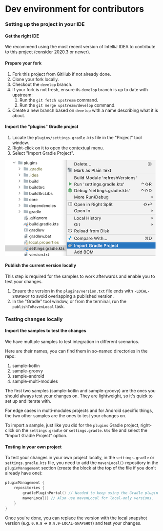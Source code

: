 # Dev environment for contributors

### Setting up the project in your IDE

#### Get the right IDE

We recommend using the most recent version of IntelliJ IDEA to contribute to this project (consider 2020.3 or newer).

#### Prepare your fork

1. Fork this project from GitHub if not already done.
2. Clone your fork locally.
3. Checkout the `develop` branch.
4. If your fork is not fresh, ensure its `develop` branch is up to date with upstream:
    1. Run the `git fetch upstream` command.
    2. Run the `git merge upstream/develop` command.
5. Create a new branch based on `develop` with a name describing what it is about.

#### Import the "plugins" Gradle project

1. Locate the `plugins/settings.gradle.kts` file in the "Project" tool window.
2. Right-click on it to open the contextual menu.
3. Select "Import Gradle Project".

![](../../img/import-plugins-gradle-project.png)

#### Publish the current version locally

This step is required for the samples to work afterwards and enable you to test your changes.

1. Ensure the version in the `plugins/version.txt` file ends with `-LOCAL-SNAPSHOT` to avoid overlapping a published version.
2. In the "Gradle" tool window, or from the terminal, run the `publishToMavenLocal` task.

### Testing changes locally

#### Import the samples to test the changes

We have multiple samples to test integration in different scenarios.

Here are their names, you can find them in so-named directories in the repo:

1. sample-kotlin
2. sample-groovy
3. sample-android
4. sample-multi-modules

The first two samples (sample-kotlin and sample-groovy) are the ones you should always test your changes on. They are lightweight, so it's quick to set up and iterate with.

For edge cases in multi-modules projects and for Android specific things, the two other samples are the ones to test your changes on.

To import a sample, just like you did for the `plugins` Gradle project, right-click on the `settings.gradle` or `settings.gradle.kts` file and select the "Import Gradle Project" option.

#### Testing in your own project

To test your changes in your own project locally, in the `settings.gradle` or `settings.gradle.kts` file, you need to add the `mavenLocal()` repository in the `pluginManagement` section (create the block at the top of the file if you don't already have one):

```kotlin
pluginManagement {
    repositories {
        gradlePluginPortal() // Needed to keep using the Gradle plugin portal for other plugins.
        mavenLocal() // Also use mavenLocal for local-only versions.
    }
}
```

Once you're done, you can replace the version with the local snapshot version (e.g. `0.9.8` -> `0.9.9-LOCAL-SNAPSHOT`) and test your changes.
